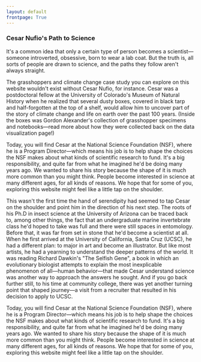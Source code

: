 ```yaml
---
layout: default
frontpage: True
---
```


<section>
	<h3 class="major">Cesar Nufio's Path to Science </h3>

<p>It's a common idea that only a certain type of person becomes a scientist— someone introverted, obsessive, born to wear a lab coat. But the truth is, all sorts of people are drawn to science, and the paths they follow aren't always straight.</p>

<p>The grasshoppers and climate change case study you can explore on this website wouldn't exist without Cesar Nufio, for instance. Cesar was a postdoctoral fellow at the University of Colorado's Museum of Natural History when he realized that several dusty boxes, covered in black tarp and half-forgotten at the top of a shelf, would allow him to uncover part of the story of climate change and life on earth over the past 100 years. (Inside the boxes was Gordon Alexander's collection of grasshopper specimens and notebooks—read more about how they were collected back on the data visualization page!)</p>

<p>Today, you will find Cesar at the National Science Foundation (NSF), where he is a Program Director—which means his job is to help shape the choices the NSF makes about what kinds of scientific research to fund. It's a big responsibility, and quite far from what he imagined he'd be doing many years ago. We wanted to share his story because the shape of it is much more common than you might think. People become interested in science at many different ages, for all kinds of reasons. We hope that for some of you, exploring this website might feel like a little tap on the shoulder.<p>

<p>This wasn't the first time the hand of serendipity had seemed to tap Cesar on the shoulder and point him in the direction of his next step. The roots of his Ph.D in insect science at the University of Arizona can be traced back to, among other things, the fact that an undergraduate marine invertebrate class he'd hoped to take was full and there were still spaces in entomology. Before that, it was far from set in stone that he'd become a scientist at all. When he first arrived at the University of California, Santa Cruz (UCSC), he had a different plan: to major in art and become an illustrator. But like most artists, he had a yearning to understand the deeper patterns of the world. It was reading Richard Dawkin's "The Selfish Gene", a book in which an evolutionary biologist attempts to explain the most inexplicable phenomenon of all—human behavior—that made Cesar understand science was another way to approach the answers he sought. And if you go back further still, to his time at community college, there was yet another turning point that shaped journey—a visit from a recruiter that resulted in his decision to apply to UCSC.</p>

<p>Today, you will find Cesar at the National Science Foundation (NSF), where he is a Program Director—which means his job is to help shape the choices the NSF makes about what kinds of scientific research to fund. It's a big responsibility, and quite far from what he imagined he'd be doing many years ago. We wanted to share his story because the shape of it is much more common than you might think. People become interested in science at many different ages, for all kinds of reasons. We hope that for some of you, exploring this website might feel like a little tap on the shoulder.<p>

